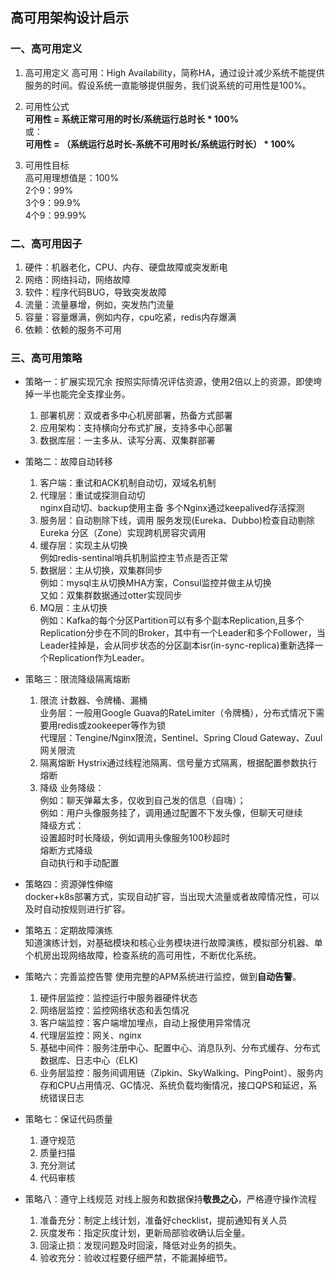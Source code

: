 ## 高可用架构设计启示
### 一、高可用定义
1. 高可用定义
   高可用：High Availability，简称HA，通过设计减少系统不能提供服务的时间。假设系统一直能够提供服务，我们说系统的可用性是100%。
   
2. 可用性公式   
   **可用性 = 系统正常可用的时长/系统运行总时长 * 100%**   
   或：    
   **可用性 = （系统运行总时长-系统不可用时长/系统运行时长） * 100%**
3. 可用性目标    
   高可用理想值是：100%    
    2个9：99%    
    3个9：99.9%    
    4个9：99.99%

### 二、高可用因子

1. 硬件：机器老化，CPU、内存、硬盘故障或突发断电
2. 网络：网络抖动，网络故障
3. 软件：程序代码BUG，导致突发故障
4. 流量：流量暴增，例如，突发热门流量
5. 容量：容量爆满，例如内存，cpu吃紧，redis内存爆满
6. 依赖：依赖的服务不可用

### 三、高可用策略

- 策略一：扩展实现冗余
  按照实际情况评估资源，使用2倍以上的资源，即使垮掉一半也能完全支撑业务。    
  1. 部署机房：双或者多中心机房部署，热备方式部署    
  2. 应用架构：支持横向分布式扩展，支持多中心部署    
  3. 数据库层：一主多从、读写分离、双集群部署

- 策略二：故障自动转移
  1. 客户端：重试和ACK机制自动切，双域名机制       
  2. 代理层：重试或探测自动切   
  nginx自动切、backup使用主备
  多个Nginx通过keepalived存活探测    
  3. 服务层：自动剔除下线，调用
   服务发现(Eureka、Dubbo)检查自动剔除   
   Eureka 分区（Zone）实现跨机房容灾调用    
  4. 缓存层：实现主从切换    
   例如redis-sentinal哨兵机制监控主节点是否正常    
  5. 数据层：主从切换，双集群同步    
   例如：mysql主从切换MHA方案，Consul监控并做主从切换   
   又如：双集群数据通过otter实现同步    
  6. MQ层：主从切换   
   例如：Kafka的每个分区Partition可以有多个副本Replication,且多个Replication分步在不同的Broker，其中有一个Leader和多个Follower，当Leader挂掉是，会从同步状态的分区副本isr(in-sync-replica)重新选择一个Replication作为Leader。

- 策略三：限流降级隔离熔断   
  1. 限流 计数器、令牌桶、漏桶    
  业务层：一般用Google Guava的RateLimiter（令牌桶），分布式情况下需要用redis或zookeeper等作为锁    
  代理层：Tengine/Nginx限流，Sentinel、Spring Cloud Gateway、Zuul 网关限流    
  2. 隔离熔断
  Hystrix通过线程池隔离、信号量方式隔离，根据配置参数执行熔断     
  3. 降级
  业务降级：    
  例如：聊天弹幕太多，仅收到自己发的信息（自嗨）；    
  例如：用户头像服务挂了，调用通过配置不下发头像，但聊天可继续    
  降级方式：   
  设置超时时长降级，例如调用头像服务100秒超时    
  熔断方式降级    
  自动执行和手动配置

- 策略四：资源弹性伸缩     
  docker+k8s部署方式，实现自动扩容，当出现大流量或者故障情况性，可以及时自动按规则进行扩容。


- 策略五：定期故障演练     
  知道演练计划，对基础模块和核心业务模块进行故障演练，模拟部分机器、单个机房出现网络故障，检查系统的高可用性，不断优化系统。

- 策略六：完善监控告警
  使用完整的APM系统进行监控，做到**自动告警**。
  1. 硬件层监控：监控运行中服务器硬件状态   
  2. 网络层监控：监控网络状态和丢包情况   
  3. 客户端监控：客户端增加埋点，自动上报使用异常情况   
  4. 代理层监控：网关、nginx    
  5. 基础中间件：服务注册中心、配置中心、消息队列、分布式缓存、分布式数据库、日志中心（ELK)    
  6. 业务层监控：服务间调用链（Zipkin、SkyWalking、PingPoint）、服务内存和CPU占用情况、GC情况、系统负载均衡情况，接口QPS和延迟，系统错误日志   

- 策略七：保证代码质量   
  
  1. 遵守规范    
  2. 质量扫描    
  3. 充分测试    
  4. 代码审核

- 策略八：遵守上线规范
  对线上服务和数据保持**敬畏之心**，严格遵守操作流程    
  1. 准备充分：制定上线计划，准备好checklist，提前通知有关人员   
  2. 灰度发布：指定灰度计划，更新局部验收确认后全量。    
  3. 回滚止损：发现问题及时回滚，降低对业务的损失。     
  4. 验收充分：验收过程要仔细严禁，不能漏掉细节。
  

  



  



